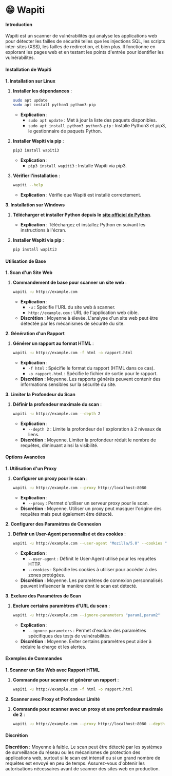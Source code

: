 # 😁 Wapiti

#### Introduction

Wapiti est un scanner de vulnérabilités qui analyse les applications web pour détecter les failles de sécurité telles que les injections SQL, les scripts inter-sites (XSS), les failles de redirection, et bien plus. Il fonctionne en explorant les pages web et en testant les points d'entrée pour identifier les vulnérabilités.

#### Installation de Wapiti

**1. Installation sur Linux**

1.  **Installer les dépendances** :

    ```bash
    sudo apt update
    sudo apt install python3 python3-pip
    ```

    * **Explication** :
      * `sudo apt update` : Met à jour la liste des paquets disponibles.
      * `sudo apt install python3 python3-pip` : Installe Python3 et pip3, le gestionnaire de paquets Python.
2.  **Installer Wapiti via pip** :

    ```bash
    pip3 install wapiti3
    ```

    * **Explication** :
      * `pip3 install wapiti3` : Installe Wapiti via pip3.
3.  **Vérifier l'installation** :

    ```bash
    wapiti --help
    ```

    * **Explication** : Vérifie que Wapiti est installé correctement.

**3. Installation sur Windows**

1. **Télécharger et installer Python depuis le** [**site officiel de Python**](https://www.python.org/downloads/).
   * **Explication** : Téléchargez et installez Python en suivant les instructions à l'écran.
2.  **Installer Wapiti via pip** :

    ```bash
    pip install wapiti3
    ```

#### Utilisation de Base

**1. Scan d'un Site Web**

1.  **Commandement de base pour scanner un site web** :

    ```bash
    wapiti -u http://example.com
    ```

    * **Explication** :
      * `-u` : Spécifie l'URL du site web à scanner.
      * `http://example.com` : URL de l'application web cible.
    * **Discrétion** : Moyenne à élevée. L'analyse d'un site web peut être détectée par les mécanismes de sécurité du site.

**2. Génération d'un Rapport**

1.  **Générer un rapport au format HTML** :

    ```bash
    wapiti -u http://example.com -f html -o rapport.html
    ```

    * **Explication** :
      * `-f html` : Spécifie le format du rapport (HTML dans ce cas).
      * `-o rapport.html` : Spécifie le fichier de sortie pour le rapport.
    * **Discrétion** : Moyenne. Les rapports générés peuvent contenir des informations sensibles sur la sécurité du site.

**3. Limiter la Profondeur du Scan**

1.  **Définir la profondeur maximale du scan** :

    ```bash
    wapiti -u http://example.com --depth 2
    ```

    * **Explication** :
      * `--depth 2` : Limite la profondeur de l'exploration à 2 niveaux de liens.
    * **Discrétion** : Moyenne. Limiter la profondeur réduit le nombre de requêtes, diminuant ainsi la visibilité.

#### Options Avancées

**1. Utilisation d'un Proxy**

1.  **Configurer un proxy pour le scan** :

    ```bash
    wapiti -u http://example.com --proxy http://localhost:8080
    ```

    * **Explication** :
      * `--proxy` : Permet d'utiliser un serveur proxy pour le scan.
    * **Discrétion** : Moyenne. Utiliser un proxy peut masquer l'origine des requêtes mais peut également être détecté.

**2. Configurer des Paramètres de Connexion**

1.  **Définir un User-Agent personnalisé et des cookies** :

    ```bash
    wapiti -u http://example.com --user-agent "Mozilla/5.0" --cookies "cookie1=value1; cookie2=value2"
    ```

    * **Explication** :
      * `--user-agent` : Définit le User-Agent utilisé pour les requêtes HTTP.
      * `--cookies` : Spécifie les cookies à utiliser pour accéder à des zones protégées.
    * **Discrétion** : Moyenne. Les paramètres de connexion personnalisés peuvent influencer la manière dont le scan est détecté.

**3. Exclure des Paramètres de Scan**

1.  **Exclure certains paramètres d'URL du scan** :

    ```bash
    wapiti -u http://example.com --ignore-parameters "param1,param2"
    ```

    * **Explication** :
      * `--ignore-parameters` : Permet d'exclure des paramètres spécifiques des tests de vulnérabilités.
    * **Discrétion** : Moyenne. Éviter certains paramètres peut aider à réduire la charge et les alertes.

#### Exemples de Commandes

**1. Scanner un Site Web avec Rapport HTML**

1.  **Commande pour scanner et générer un rapport** :

    ```bash
    wapiti -u http://example.com -f html -o rapport.html
    ```

**2. Scanner avec Proxy et Profondeur Limité**

1.  **Commande pour scanner avec un proxy et une profondeur maximale de 2** :

    ```bash
    wapiti -u http://example.com --proxy http://localhost:8080 --depth 2
    ```

#### Discrétion

**Discrétion** : Moyenne à faible. Le scan peut être détecté par les systèmes de surveillance du réseau ou les mécanismes de protection des applications web, surtout si le scan est intensif ou si un grand nombre de requêtes est envoyé en peu de temps. Assurez-vous d'obtenir les autorisations nécessaires avant de scanner des sites web en production.
